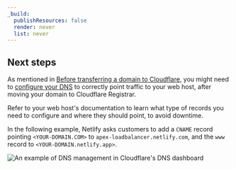 ```yaml
---
_build:
  publishResources: false
  render: never
  list: never
---
```


## Next steps

As mentioned in [Before transferring a domain to Cloudflare](/registrar/get-started/transfer-domain-to-cloudflare/#before-transferring-a-domain-to-cloudflare), you might need to [configure your DNS](/dns/zone-setups/) to correctly point traffic to your web host, after moving your domain to Cloudflare Registrar. 

Refer to your web host's documentation to learn what type of records you need to configure and where they should point, to avoid downtime.

In the following example, Netlify asks customers to add a `CNAME` record pointing `<YOUR-DOMAIN.COM>` to `apex-loadbalancer.netlify.com`, and the `www` record to `<YOUR-DOMAIN.netlify.app>`.

![An example of DNS management in Cloudflare's DNS dashboard](/registrar/static/dns-management.png)